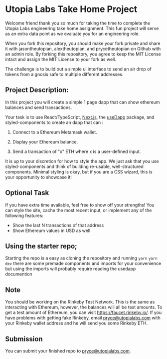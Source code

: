# Utopia Labs Take Home Project

Welcome friend thank you so much for taking the time to complete the Utopia Labs engineering take home assignment. This fun project will serve as an extra data point as we evaluate you for an engineering role.

When you fork this repository, you should make your fork private and share it with jasontheutopian, alextheutopian, and prycetheutopian on Github with an admin role. By forking this repository, you agree to keep the MIT License intact and assign the MIT License to your fork as well.

The challenge is to build out a simple ui interface to send an air drop of tokens from a gnosis safe to multiple different addresses.

## Project Description:

In this project you will create a simple 1 page dapp that can show ethereum balances and send transactions. 

Your task is to use React/TypeScript, [Next.js](https://nextjs.org/docs/basic-features/typescript), the [useDapp](https://usedapp.readthedocs.io/en/latest/) package, and styled-components to create an dapp that can :

1. Connect to a Ethereum Metamask wallet.

2. Display your Ethereum balance.

3. Send a transaction of "x" ETH where x is a user-defined input.

It is up to your discretion for how to style the app. We just ask that you use styled-components and think of building re-usable, well-structured components. Minimal styling is okay, but if you are a CSS wizard, this is your opportunity to showcase it!

## Optional Task

If you have extra time available, feel free to show off your strengths! You can style the site, cache the most recent input, or implement any of the following features:

- Show the last N transactions of that address
- Show Ethereum values in USD as well

## Using the starter repo;

Starting the repo is a easy as cloning the repository and running 
`yarn`
`yarn dev`
there are some premade components and imports for your convenience but using the imports will probably require reading the usedapp documention

## Note

You should be working on the Rinkeby Test Network. This is the same as interacting with Ethereum, however, the balances will all be test amounts. To get a test amount of Ethereum, you can visit https://faucet.rinkeby.io/. If you have problems with getting fake Rinkeby, email pryce@utopialabs.com with your Rinkeby wallet address and he will send you some Rinkeby ETH.

## Submission

You can submit your finished repo to pryce@utopialabs.com. 
